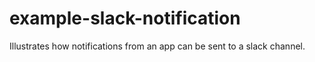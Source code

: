 # example-slack-notification
Illustrates how notifications from an app can be sent to a slack channel.
